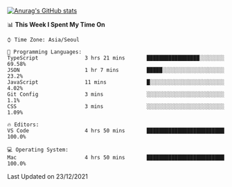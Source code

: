 
<!--
**BHyeonKim/BHyeonKim** is a ✨ _special_ ✨ repository because its `README.md` (this file) appears on your GitHub profile.

Here are some ideas to get you started:

- 🔭 I’m currently working on ...
- 🌱 I’m currently learning ...
- 👯 I’m looking to collaborate on ...
- 🤔 I’m looking for help with ...
- 💬 Ask me about ...
- 📫 How to reach me: ...
- 😄 Pronouns: ...
- ⚡ Fun fact: ...
-->
[![Anurag's GitHub stats](https://github-readme-stats.vercel.app/api?username=BHyeonKim&show_icons=true&theme=dark)
](https://github.com/anuraghazra/github-readme-stats)
<!--START_SECTION:waka-->
📊 **This Week I Spent My Time On** 

```text
⌚︎ Time Zone: Asia/Seoul

💬 Programming Languages: 
TypeScript               3 hrs 21 mins       █████████████████░░░░░░░░   69.58% 
JSON                     1 hr 7 mins         █████░░░░░░░░░░░░░░░░░░░░   23.2% 
JavaScript               11 mins             █░░░░░░░░░░░░░░░░░░░░░░░░   4.02% 
Git Config               3 mins              ░░░░░░░░░░░░░░░░░░░░░░░░░   1.1% 
CSS                      3 mins              ░░░░░░░░░░░░░░░░░░░░░░░░░   1.09%

🔥 Editors: 
VS Code                  4 hrs 50 mins       █████████████████████████   100.0%

💻 Operating System: 
Mac                      4 hrs 50 mins       █████████████████████████   100.0%

```


 Last Updated on 23/12/2021
<!--END_SECTION:waka-->

